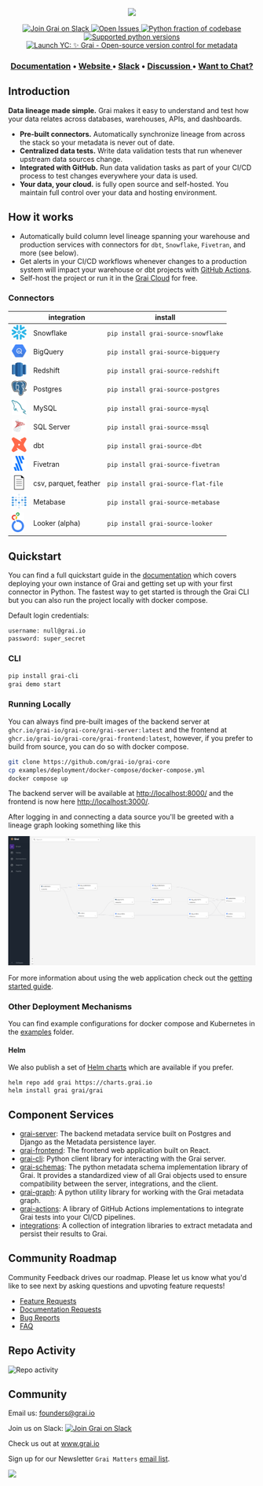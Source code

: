 <div align="center">
  <img src="docs/assets/Grai-Logo-Horizontal-2.png" width="375px"/><br/>
</div>

<p align="center">
  <a href="https://join.slack.com/t/graicommunity/shared_invite/zt-1il70kfeb-TaCm5fwHg_quWCpKNYyj6w">
    <img src="https://img.shields.io/badge/slack-Grai-FFB567.svg?logo=slack&labelColor=351D36" alt="Join Grai on Slack" height="22"/>
  </a>
   <a href="https://github.com/grai-io/grai-core">
    <img src="https://img.shields.io/github/issues/grai-io/grai-core?style=flat-square" height="22" alt="Open Issues"/>
  </a>
  <a href="https://github.com/grai-io/grai-core">
    <img src="https://img.shields.io/github/languages/top/grai-io/grai-core?style=flat-square" height="22" alt="Python fraction of codebase"/>
  </a>
  <a href="https://github.com/grai-io/grai-core">
    <img src="https://img.shields.io/pypi/pyversions/grai-graph?style=for-the-badge" height="22" alt="Supported python versions"/>
  </a>
  <a href=https://www.ycombinator.com/launches/H8h-grai-open-source-version-control-for-metadata target='_blank'>
    <img alt="Launch YC: ✨ Grai - Open-source version control for metadata" src="https://www.ycombinator.com/launches/H8h-grai-open-source-version-control-for-metadata/upvote_embed.svg" height="22"/>
  </a>
</p>

<h3 align="center">
  <a href="https://docs.grai.io/"><b>Documentation</b></a> &bull;
  <a href="https://www.grai.io" title="Grai Homepage"> Website </a> &bull;
  <a href="https://join.slack.com/t/graicommunity/shared_invite/zt-1il70kfeb-TaCm5fwHg_quWCpKNYyj6w"><b>Slack</b></a> &bull;
  <a href="https://github.com/orgs/grai-io/discussions/" title="Community Page"> Discussion </a> &bull;
  <a href="https://calendly.com/grai-founders"><b>Want to Chat?</b></a>
</h3>


## Introduction

**Data lineage made simple.**
Grai makes it easy to understand and test how your data relates across databases, warehouses, APIs, and dashboards.

- **Pre-built connectors.** Automatically synchronize lineage from across the stack so your metadata is never out of date.
- **Centralized data tests.** Write data validation tests that run whenever upstream data sources change.
- **Integrated with GitHub.** Run data validation tasks as part of your CI/CD process to test changes everywhere your data is used.
- **Your data, your cloud.**  is fully open source and self-hosted. You maintain full control over your data and hosting environment.

## How it works

- Automatically build column level lineage spanning your warehouse and production services with connectors for `dbt`, `Snowflake`, `Fivetran`, and more (see below).
- Get alerts in your CI/CD workflows whenever changes to a production system will impact your warehouse or dbt projects with [GitHub Actions](https://github.com/-io/grai-actions-server).
- Self-host the project or run it in the [Grai Cloud](https://app.grai.io) for free.


### Connectors

|                                                                   | integration   | install                             |
|-------------------------------------------------------------------|---------------|-------------------------------------|
| <img src="resources/snowflake.png" alt=“” width="30" height="30"> | Snowflake     | `pip install grai-source-snowflake` |
| <img src="resources/bigquery.svg" alt=“” width="30" height="30">  | BigQuery      | `pip install grai-source-bigquery`  |
| <img src="resources/redshift.png" alt=“” width="30" height="30">  | Redshift      | `pip install grai-source-redshift`  |
| <img src="resources/postgres.png" alt=“” width="30" height="30">  | Postgres      | `pip install grai-source-postgres`  |
| <img src="resources/mysql.png" alt=“” width="30" height="30">     | MySQL         | `pip install grai-source-mysql`     |
| <img src="resources/mssql.png" alt=“” width="30" height="30">     | SQL Server    | `pip install grai-source-mssql`     |
| <img src="resources/dbt.png" alt=“” width="30" height="30">       | dbt           | `pip install grai-source-dbt`       |
| <img src="resources/fivetran.png" alt=“” width="30" height="30">  | Fivetran      | `pip install grai-source-fivetran`  |
| <img src="resources/csv.png" alt=“” width="30" height="30">       | csv, parquet, feather | `pip install grai-source-flat-file` |
| <img src="resources/metabase.png" alt=“” width="30" height="30">  | Metabase      | `pip install grai-source-metabase`  |
| <img src="resources/looker.svg" alt=“” width="25" height="40">    | Looker (alpha) | `pip install grai-source-looker`    |


## Quickstart

You can find a full quickstart guide in the [documentation](https://docs.grai.io/quick-start) which covers deploying your own instance of Grai and getting set up with your first connector in Python.
The fastest way to get started is through the Grai CLI but you can also run the project locally with docker compose.

Default login credentials:

```
username: null@grai.io
password: super_secret
```

### CLI

```bash
pip install grai-cli
grai demo start
```

### Running Locally

You can always find pre-built images of the backend server at `ghcr.io/grai-io/grai-core/grai-server:latest` and the frontend at `ghcr.io/grai-io/grai-core/grai-frontend:latest`, however, if you prefer to build from source, you can do so with docker compose.

```bash
git clone https://github.com/grai-io/grai-core
cp examples/deployment/docker-compose/docker-compose.yml
docker compose up
```

The backend server will be available at [http://localhost:8000/](http://localhost:8000/) and the frontend is now here [http://localhost:3000/](http://localhost:3000/).

After logging in and connecting a data source you'll be greeted with a lineage graph looking something like this

![Frontend](resources/frontend.png)

For more information about using the web application check out the [getting started guide](https://docs.grai.io/web-app/getting-started).

### Other Deployment Mechanisms

You can find example configurations for docker compose and Kubernetes in the [examples](/examples/deployment) folder.

#### Helm

We also publish a set of [Helm charts](https://charts.grai.io/) which are available if you prefer.

```
helm repo add grai https://charts.grai.io
helm install grai grai/grai
```

## Component Services

* [grai-server](https://github.com/grai-io/grai-core/tree/master/grai-server): The backend metadata service built on Postgres and Django as the Metadata persistence layer.
* [grai-frontend](https://github.com/grai-io/grai-core/tree/master/grai-frontend): The frontend web application built on React.
* [grai-cli](https://github.com/grai-io/grai-core/tree/master/grai-client): Python client library for interacting with the Grai server.
* [grai-schemas](https://github.com/grai-io/grai-core/tree/master/grai-schemas): The python metadata schema implementation library of Grai. It provides a standardized view of all Grai objects used to ensure compatibility between the server, integrations, and the client.
* [grai-graph](https://github.com/grai-io/grai-core/tree/master/grai-graph): A python utility library for working with the Grai metadata graph.
* [grai-actions](https://github.com/grai-io/grai-actions): A library of GitHub Actions implementations to integrate Grai tests into your CI/CD pipelines.
* [integrations](https://github.com/grai-io/grai-core/tree/master/grai-integrations): A collection of integration libraries to extract metadata and persist their results to Grai.


## Community Roadmap

Community Feedback drives our roadmap. Please let us know what you'd like to see next by asking questions and upvoting feature requests!

* [Feature Requests](https://github.com/orgs/grai-io/discussions/categories/feature-requests)
* [Documentation Requests](https://github.com/orgs/grai-io/discussions/categories/documentation-requests)
* [Bug Reports](https://github.com/grai-io/grai-core/issues)
* [FAQ](https://github.com/orgs/grai-io/discussions/categories/q-a)

## Repo Activity

![Repo activity](https://repobeats.axiom.co/api/embed/31e89b7eda9ea0ebad3005fff55589496f79dc2d.svg "Repobeats analytics image")

## Community

Email us: founders@grai.io

Join us on Slack:  <a href="https://join.slack.com/t/graicommunity/shared_invite/zt-1il70kfeb-TaCm5fwHg_quWCpKNYyj6w"><img src="https://img.shields.io/badge/slack-Grai-FFB567.svg?logo=slack&labelColor=351D36" alt="Join Grai on Slack"></a>

Check us out at www.grai.io

Sign up for our Newsletter `Grai Matters` [email list](https://blog.grai.io/#/portal/signup).

<a href="https://github.com/grai-io/grai-core/graphs/contributors">
  <img src="https://contrib.rocks/image?repo=grai-io/grai-core" />
</a>
